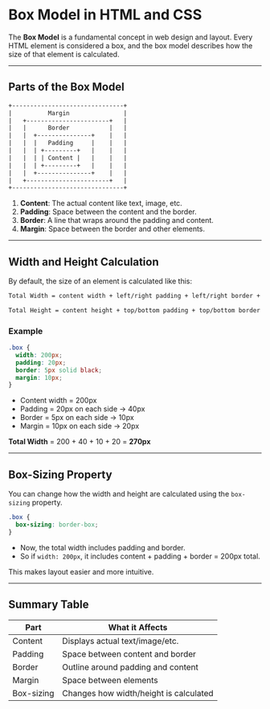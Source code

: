 # Box Model in HTML and CSS

The **Box Model** is a fundamental concept in web design and layout. Every HTML element is considered a box, and the box model describes how the size of that element is calculated.

---

## Parts of the Box Model

```txt
+-------------------------------+
|          Margin               |
|   +-----------------------+   |
|   |      Border           |   |
|   |  +---------------+    |   |
|   |  |   Padding     |    |   |
|   |  | +---------+   |    |   |
|   |  | | Content |   |    |   |
|   |  | +---------+   |    |   |
|   |  +---------------+    |   |
|   +-----------------------+   |
+-------------------------------+
```

1. **Content**: The actual content like text, image, etc.
2. **Padding**: Space between the content and the border.
3. **Border**: A line that wraps around the padding and content.
4. **Margin**: Space between the border and other elements.

---

## Width and Height Calculation

By default, the size of an element is calculated like this:

```txt
Total Width = content width + left/right padding + left/right border + left/right margin

Total Height = content height + top/bottom padding + top/bottom border + top/bottom margin
```

### Example

```css
.box {
  width: 200px;
  padding: 20px;
  border: 5px solid black;
  margin: 10px;
}
```

* Content width = 200px
* Padding = 20px on each side → 40px
* Border = 5px on each side → 10px
* Margin = 10px on each side → 20px

**Total Width** = 200 + 40 + 10 + 20 = **270px**

---

## Box-Sizing Property

You can change how the width and height are calculated using the `box-sizing` property.

```css
.box {
  box-sizing: border-box;
}
```

* Now, the total width includes padding and border.
* So if `width: 200px`, it includes content + padding + border = 200px total.

This makes layout easier and more intuitive.

---

## Summary Table

| Part       | What it Affects                        |
| ---------- | -------------------------------------- |
| Content    | Displays actual text/image/etc.        |
| Padding    | Space between content and border       |
| Border     | Outline around padding and content     |
| Margin     | Space between elements                 |
| Box-sizing | Changes how width/height is calculated |
